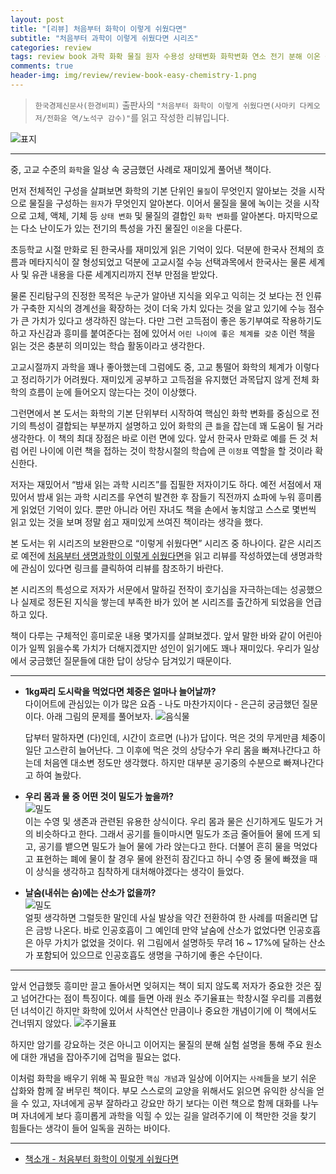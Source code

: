 ```yaml
---  
layout: post  
title: "[리뷰] 처음부터 화학이 이렇게 쉬웠다면"  
subtitle: "처음부터 과학이 이렇게 쉬웠다면 시리즈"  
categories: review  
tags: review book 과학 화확 물질 원자 수용성 상태변화 화학변화 연소 전기 분해 이온 산성 혼합물   
comments: true  
header-img: img/review/review-book-easy-chemistry-1.png
---  
```

  
> `한국경제신문사(한경비피)` 출판사의 `"처음부터 화학이 이렇게 쉬웠다면(사마키 다케오 저/전화윤 역/노석구 감수)"`를 읽고 작성한 리뷰입니다.  

![표지](https://telegeam.github.io/assets/img/review/review-book-easy-chemistry-1.png)  

---

중, 고교 수준의 `화학`을 일상 속 궁금했던 사례로 재미있게 풀어낸 책이다. 

먼저 전체적인 구성을 살펴보면 화학의 기본 단위인 `물질`이 무엇인지 알아보는 것을 시작으로 물질을 구성하는 `원자`가 무엇인지 알아본다. 이어서 물질을 물에 녹이는 것을 시작으로 고체, 액체, 기체 등 `상태 변화` 및 물질의 결합인 `화학 변화`를 알아본다. 마지막으로는 다소 난이도가 있는 전기의 특성을 가진 물질인 `이온`을 다룬다.

초등학교 시절 만화로 된 한국사를 재미있게 읽은 기억이 있다. 덕분에 한국사 전체의 흐름과 메타지식이 잘 형성되었고 덕분에 고교시절 수능 선택과목에서 한국사는 물론 세계사 및 유관 내용을 다룬 세계지리까지 전부 만점을 받았다. 

물론 진리탐구의 진정한 목적은 누군가 알아낸 지식을 외우고 익히는 것 보다는 전 인류가 구축한 지식의 경계선을 확장하는 것이 더욱 가치 있다는 것을 알고 있기에 수능 점수가 큰 가치가 있다고 생각하진 않는다. 다만 그런 고득점이 좋은 동기부여로 작용하기도 하고 자신감과 흥미를 붙여준다는 점에 있어서 `어린 나이에 좋은 체계를 갖춘` 이런 책을 읽는 것은 충분히 의미있는 학습 활동이라고 생각한다.

고교시절까지 과학을 꽤나 좋아했는데 그럼에도 중, 고교 통떨어 화학의 체계가 이렇다고 정리하기가 어려웠다. 재미있게 공부하고 고득점을 유지했던 과목답지 않게 전체 화학의 흐름이 눈에 들어오지 않는다는 것이 이상했다. 

그런면에서 본 도서는 화학의 기본 단위부터 시작하여 핵심인 화학 변화를 중심으로 전기의 특성이 결합되는 부분까지 설명하고 있어 화학의 큰 `틀`을 잡는데 꽤 도움이 될 거라 생각한다. 이 책의 최대 장점은 바로 이런 면에 있다. 앞서 한국사 만화로 예를 든 것 처럼 어린 나이에 이런 책을 접하는 것이 학창시절의 학습에 큰 `이정표` 역할을 할 것이라 확신한다.

저자는 재밌어서 “밤새 읽는 과학 시리즈”를 집필한 저자이기도 하다. 예전 서점에서 재밌어서 밤새 읽는 과학 시리즈를 우연히 발견한 후 잠들기 직전까지 쇼파에 누워 흥미롭게 읽었던 기억이 있다. 뿐만 아니라 어린 자녀도 책을 손에서 놓치않고 스스로 몇번씩 읽고 있는 것을 보며 정말 쉽고 재미있게 쓰여진 책이라는 생각을 했다.

본 도서는 위 시리즈의 보완판으로 “이렇게 쉬웠다면” 시리즈 중 하나이다. 같은 시리즈로 예전에 [처음부터 생명과학이 이렇게 쉬웠다면](https://telegeam.github.io/review/2021/05/10/review-book-easy-life-science/)을 읽고 리뷰를 작성하였는데 생명과학에 관심이 있다면 링크를 클릭하여 리뷰를 참조하기 바란다.

본 시리즈의 특성으로 저자가 서문에서 말하길 전작이 호기심을 자극하는데는 성공했으나 실제로 정돈된 지식을 쌓는데 부족한 바가 있어 본 시리즈를 출간하게 되었음을 언급하고 있다.

책이 다루는 구체적인 흥미로운 내용 몇가지를 살펴보겠다. 앞서 말한 바와 같이 어린아이가 일찍 읽을수록 가치가 더해지겠지만 성인이 읽기에도 꽤나 재미있다. 우리가 일상에서 궁금했던 질문들에 대한 답이 상당수 담겨있기 때문이다.

---

* __1kg짜리 도시락을 먹었다면 체중은 얼마나 늘어날까?__  
  다이어트에 관심있는 이가 많은 요즘 - 나도 마찬가지이다 - 은근히 궁금했던 질문이다. 아래 그림의 문제를 풀어보자. 
  ![음식물](https://telegeam.github.io/assets/img/review/review-book-easy-chemistry-2.png)  

  답부터 말하자면 (다)인데, 시간이 흐르면 (나)가 답이다. 먹은 것의 무게만큼 체중이 일단 고스란히 늘어난다. 그 이후에 먹은 것의 상당수가 우리 몸을 빠져나간다고 하는데 처음엔 대소변 정도만 생각했다. 하지만 대부분 공기중의 수분으로 빠져나간다고 하여 놀랐다. 

* __우리 몸과 물 중 어떤 것이 밀도가 높을까?__  
  ![밀도](https://telegeam.github.io/assets/img/review/review-book-easy-chemistry-3.png)  
  이는 수영 및 생존과 관련된 유용한 상식이다. 우리 몸과 물은 신기하게도 밀도가 거의 비슷하다고 한다. 그래서 공기를 들이마시면 밀도가 조금 줄어들어 물에 뜨게 되고, 공기를 뱉으면 밀도가 늘어 물에 가라 앉는다고 한다. 더불어 흔히 물을 먹었다고 표현하는 폐에 물이 찰 경우 물에 완전히 잠긴다고 하니 수영 중 물에 빠졌을 때 이 상식을 생각하고 침착하게 대처해야겠다는 생각이 들었다. 

* __날숨(내쉬는 숨)에는 산소가 없을까?__  
  ![밀도](https://telegeam.github.io/assets/img/review/review-book-easy-chemistry-5.png)  
  얼핏 생각하면 그럴듯한 말인데 사실 발상을 약간 전환하여 한 사례를 떠올리면 답은 금방 나온다. 바로 인공호흡이 그 예인데 만약 날숨에 산소가 없었다면 인공호흡은 아무 가치가 없었을 것이다. 위 그림에서 설명하듯 무려 16 ~ 17%에 달하는 산소가 포함되어 있으므로 인공호흡도 생명을 구하기에 좋은 수단이다.

---

앞서 언급했듯 흥미만 끌고 돌아서면 잊혀지는 책이 되지 않도록 저자가 중요한 것은 짚고 넘어간다는 점이 특징이다. 예를 들면 아래 원소 주기율표는 학창시절 우리를 괴롭혔던 녀석이긴 하지만 화학에 있어서 사칙연산 만큼이나 중요한 개념이기에 이 책에서도 건너뛰지 않았다. 
![주기율표](https://telegeam.github.io/assets/img/review/review-book-easy-chemistry-4.png)  

하지만 암기를 강요하는 것은 아니고 이어지는 물질의 분해 실험 설명을 통해 주요 원소에 대한 개념을 잡아주기에 겁먹을 필요는 없다.

이처럼 화학을 배우기 위해 꼭 필요한 `핵심 개념`과 일상에 이어지는 `사례`들을 보기 쉬운 삽화와 함께 잘 버무린 책이다. 부모 스스로의 교양을 위해서도 읽으면 유익한 상식을 얻을 수 있고, 자녀에게 공부 잘하라고 강요만 하기 보다는 이런 책으로 함께 대화를 나누며 자녀에게 보다 흥미롭게 과학을 익힐 수 있는 길을 알려주기에 이 책만한 것을 찾기 힘들다는 생각이 들어 일독을 권하는 바이다.

---

* [책소개 - 처음부터 화학이 이렇게 쉬웠다면](http://www.yes24.com/Product/Goods/97657902)
